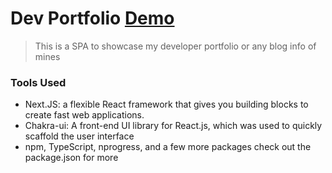 # Dev Portfolio [Demo](#)

> This is a SPA to showcase my developer portfolio or any blog info of mines

### Tools Used
- Next.JS: a flexible React framework that gives you building blocks to create fast web applications.
- Chakra-ui: A front-end UI library for React.js, which was used to quickly scaffold the user interface
- npm, TypeScript, nprogress, and a few more packages check out the package.json for more 